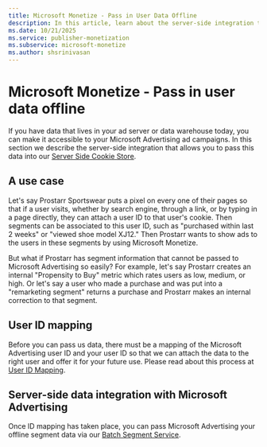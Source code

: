 ```yaml
---
title: Microsoft Monetize - Pass in User Data Offline
description: In this article, learn about the server-side integration that allows you to make user data accessible to Microsoft Advertising ad campaigns.
ms.date: 10/21/2025
ms.service: publisher-monetization
ms.subservice: microsoft-monetize
ms.author: shsrinivasan
---
```


# Microsoft Monetize - Pass in user data offline

If you have data that lives in your ad server or data warehouse today, you can make it accessible to your Microsoft Advertising ad campaigns. In this section we describe the server-side integration that allows you to pass this data into our [Server Side Cookie Store](server-side-cookie-store.md).

## A use case

Let's say Prostarr Sportswear puts a pixel on every one of their pages so that if a user visits, whether by search engine, through a link, or by typing in a page directly, they can attach a user ID to that user's cookie. Then segments can be associated to this user ID, such as "purchased within last 2 weeks" or "viewed shoe model XJ12." Then Prostarr wants to show ads to the users in these segments by using Microsoft Monetize.

But what if Prostarr has segment information that cannot be passed to Microsoft Advertising so easily? For example, let's say Prostarr creates an internal "Propensity to Buy" metric which rates users as low, medium, or high. Or let's say a user who made a purchase and was put into a "remarketing segment" returns a purchase and Prostarr makes an internal correction to that segment.

## User ID mapping

Before you can pass us data, there must be a mapping of the Microsoft Advertising user ID and your user ID so that we can attach the data to the right user and offer it for your future use. Please read about this process at [User ID Mapping](user-id-mapping-with-getuid-and-mapuid.md).

## Server-side data integration with Microsoft Advertising

Once ID mapping has taken place, you can pass Microsoft Advertising your offline segment data via our [Batch Segment Service](../digital-platform-api/batch-segment-service.md).
